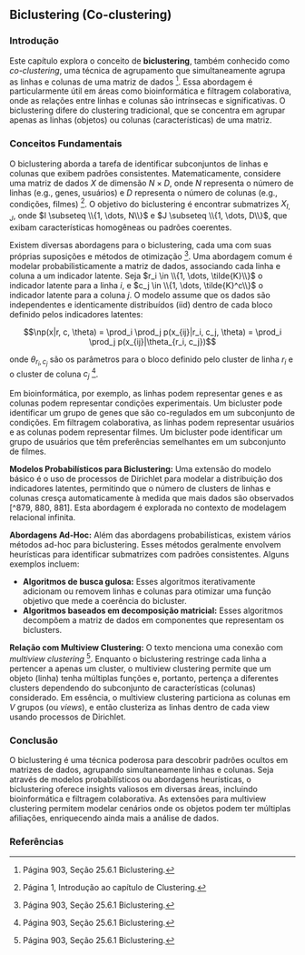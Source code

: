 ## Biclustering (Co-clustering)

### Introdução
Este capítulo explora o conceito de **biclustering**, também conhecido como *co-clustering*, uma técnica de agrupamento que simultaneamente agrupa as linhas e colunas de uma matriz de dados [^903]. Essa abordagem é particularmente útil em áreas como bioinformática e filtragem colaborativa, onde as relações entre linhas e colunas são intrínsecas e significativas. O biclustering difere do clustering tradicional, que se concentra em agrupar apenas as linhas (objetos) ou colunas (características) de uma matriz.

### Conceitos Fundamentais

O biclustering aborda a tarefa de identificar subconjuntos de linhas e colunas que exibem padrões consistentes. Matematicamente, considere uma matriz de dados $X$ de dimensão $N \times D$, onde $N$ representa o número de linhas (e.g., genes, usuários) e $D$ representa o número de colunas (e.g., condições, filmes) [^1]. O objetivo do biclustering é encontrar submatrizes $X_{I,J}$, onde $I \subseteq \\{1, \dots, N\\}$ e $J \subseteq \\{1, \dots, D\\}$, que exibam características homogêneas ou padrões coerentes.

Existem diversas abordagens para o biclustering, cada uma com suas próprias suposições e métodos de otimização [^903]. Uma abordagem comum é modelar probabilisticamente a matriz de dados, associando cada linha e coluna a um indicador latente. Seja $r_i \in \\{1, \dots, \tilde{K}\\}$ o indicador latente para a linha $i$, e $c_j \in \\{1, \dots, \tilde{K}^c\\}$ o indicador latente para a coluna $j$. O modelo assume que os dados são independentes e identicamente distribuídos (iid) dentro de cada bloco definido pelos indicadores latentes:

$$\np(x|r, c, \theta) = \prod_i \prod_j p(x_{ij}|r_i, c_j, \theta) = \prod_i \prod_j p(x_{ij}|\theta_{r_i, c_j})$$

onde $\theta_{r_i, c_j}$ são os parâmetros para o bloco definido pelo cluster de linha $r_i$ e o cluster de coluna $c_j$ [^903].

Em bioinformática, por exemplo, as linhas podem representar genes e as colunas podem representar condições experimentais. Um bicluster pode identificar um grupo de genes que são co-regulados em um subconjunto de condições. Em filtragem colaborativa, as linhas podem representar usuários e as colunas podem representar filmes. Um bicluster pode identificar um grupo de usuários que têm preferências semelhantes em um subconjunto de filmes.

**Modelos Probabilísticos para Biclustering:**
Uma extensão do modelo básico é o uso de processos de Dirichlet para modelar a distribuição dos indicadores latentes, permitindo que o número de clusters de linhas e colunas cresça automaticamente à medida que mais dados são observados [^879, 880, 881]. Esta abordagem é explorada no contexto de modelagem relacional infinita.

**Abordagens Ad-Hoc:**
Além das abordagens probabilísticas, existem vários métodos ad-hoc para biclustering. Esses métodos geralmente envolvem heurísticas para identificar submatrizes com padrões consistentes. Alguns exemplos incluem:

*   **Algoritmos de busca gulosa:**  Esses algoritmos iterativamente adicionam ou removem linhas e colunas para otimizar uma função objetivo que mede a coerência do bicluster.
*   **Algoritmos baseados em decomposição matricial:** Esses algoritmos decompõem a matriz de dados em componentes que representam os biclusters.

**Relação com Multiview Clustering:**
O texto menciona uma conexão com *multiview clustering* [^903]. Enquanto o biclustering restringe cada linha a pertencer a apenas um cluster, o multiview clustering permite que um objeto (linha) tenha múltiplas funções e, portanto, pertença a diferentes clusters dependendo do subconjunto de características (colunas) considerado. Em essência, o multiview clustering particiona as colunas em $V$ grupos (ou *views*), e então clusteriza as linhas dentro de cada view usando processos de Dirichlet.

### Conclusão

O biclustering é uma técnica poderosa para descobrir padrões ocultos em matrizes de dados, agrupando simultaneamente linhas e colunas. Seja através de modelos probabilísticos ou abordagens heurísticas, o biclustering oferece insights valiosos em diversas áreas, incluindo bioinformática e filtragem colaborativa. As extensões para multiview clustering permitem modelar cenários onde os objetos podem ter múltiplas afiliações, enriquecendo ainda mais a análise de dados.

### Referências
[^1]: Página 1, Introdução ao capítulo de Clustering.
[^903]: Página 903, Seção 25.6.1 Biclustering.
[^879]: Página 879, Seção 25.2 Dirichlet process mixture models.
[^880]: Página 880, Figura 25.2 Two different representations of a finite mixture model.
[^881]: Página 881, Figura 25.3 Some samples from a Dirichlet process mixture model of 2D Gaussians.

<!-- END -->